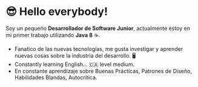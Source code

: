 # :sunglasses: Hello everybody! 
Soy un pequeño **Desarrollador de Software Junior**, actualmente estoy en mi primer trabajo utilizando **Java 8** ☕.

* Fanatico de las nuevas tecnologías, me gusta investigar y aprender nuevas cosas sobre la industria del desarrollo. 🖥️
* Constantly learning English... 🇨🇦 level medium.
* En constante aprendizaje sobre Buenas Prácticas, Patrones de Diseño, Habilidades Blandas, Autocritica.
